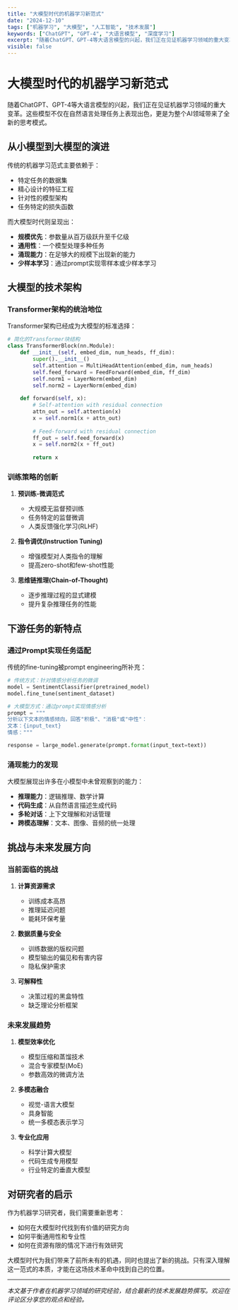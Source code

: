 ```yaml
---
title: "大模型时代的机器学习新范式"
date: "2024-12-10"
tags: ["机器学习", "大模型", "人工智能", "技术发展"]
keywords: ["ChatGPT", "GPT-4", "大语言模型", "深度学习"]
excerpt: "随着ChatGPT、GPT-4等大语言模型的兴起，我们正在见证机器学习领域的重大变革。本文探讨大模型时代机器学习的新特点和发展趋势。"
visible: false
---
```


# 大模型时代的机器学习新范式

随着ChatGPT、GPT-4等大语言模型的兴起，我们正在见证机器学习领域的重大变革。这些模型不仅在自然语言处理任务上表现出色，更是为整个AI领域带来了全新的思考模式。

## 从小模型到大模型的演进

传统的机器学习范式主要依赖于：
- 特定任务的数据集
- 精心设计的特征工程
- 针对性的模型架构
- 任务特定的损失函数

而大模型时代则呈现出：
- **规模优先**：参数量从百万级跃升至千亿级
- **通用性**：一个模型处理多种任务
- **涌现能力**：在足够大的规模下出现新的能力
- **少样本学习**：通过prompt实现零样本或少样本学习

## 大模型的技术架构

### Transformer架构的统治地位

Transformer架构已经成为大模型的标准选择：

```python
# 简化的Transformer块结构
class TransformerBlock(nn.Module):
    def __init__(self, embed_dim, num_heads, ff_dim):
        super().__init__()
        self.attention = MultiHeadAttention(embed_dim, num_heads)
        self.feed_forward = FeedForward(embed_dim, ff_dim)
        self.norm1 = LayerNorm(embed_dim)
        self.norm2 = LayerNorm(embed_dim)
    
    def forward(self, x):
        # Self-attention with residual connection
        attn_out = self.attention(x)
        x = self.norm1(x + attn_out)
        
        # Feed-forward with residual connection
        ff_out = self.feed_forward(x)
        x = self.norm2(x + ff_out)
        
        return x
```

### 训练策略的创新

1. **预训练-微调范式**
   - 大规模无监督预训练
   - 任务特定的监督微调
   - 人类反馈强化学习(RLHF)

2. **指令调优(Instruction Tuning)**
   - 增强模型对人类指令的理解
   - 提高zero-shot和few-shot性能

3. **思维链推理(Chain-of-Thought)**
   - 逐步推理过程的显式建模
   - 提升复杂推理任务的性能

## 下游任务的新特点

### 通过Prompt实现任务适配

传统的fine-tuning被prompt engineering所补充：

```python
# 传统方式：针对情感分析任务的微调
model = SentimentClassifier(pretrained_model)
model.fine_tune(sentiment_dataset)

# 大模型方式：通过prompt实现情感分析
prompt = """
分析以下文本的情感倾向，回答"积极"、"消极"或"中性"：
文本：{input_text}
情感："""

response = large_model.generate(prompt.format(input_text=text))
```

### 涌现能力的发现

大模型展现出许多在小模型中未曾观察到的能力：
- **推理能力**：逻辑推理、数学计算
- **代码生成**：从自然语言描述生成代码
- **多轮对话**：上下文理解和对话管理
- **跨模态理解**：文本、图像、音频的统一处理

## 挑战与未来发展方向

### 当前面临的挑战

1. **计算资源需求**
   - 训练成本高昂
   - 推理延迟问题
   - 能耗环保考量

2. **数据质量与安全**
   - 训练数据的版权问题
   - 模型输出的偏见和有害内容
   - 隐私保护需求

3. **可解释性**
   - 决策过程的黑盒特性
   - 缺乏理论分析框架

### 未来发展趋势

1. **模型效率优化**
   - 模型压缩和蒸馏技术
   - 混合专家模型(MoE)
   - 参数高效的微调方法

2. **多模态融合**
   - 视觉-语言大模型
   - 具身智能
   - 统一多模态表示学习

3. **专业化应用**
   - 科学计算大模型
   - 代码生成专用模型
   - 行业特定的垂直大模型

## 对研究者的启示

作为机器学习研究者，我们需要重新思考：
- 如何在大模型时代找到有价值的研究方向
- 如何平衡通用性和专业性
- 如何在资源有限的情况下进行有效研究

大模型时代为我们带来了前所未有的机遇，同时也提出了新的挑战。只有深入理解这一范式的本质，才能在这场技术革命中找到自己的位置。

---

*本文基于作者在机器学习领域的研究经验，结合最新的技术发展趋势撰写。欢迎在评论区分享您的观点和经验。* 